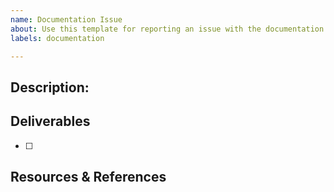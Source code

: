 ```yaml
---
name: Documentation Issue
about: Use this template for reporting an issue with the documentation
labels: documentation

---
```


## Description:

<!-- Please provide a detailed description of the issue. -->


## Deliverables
- [ ] <!--These points should be actionable items that can be checked off while the issue is being resolved. -->

## Resources & References

<!-- Please provide any resources or references that may be helpful in resolving the issue. -->
